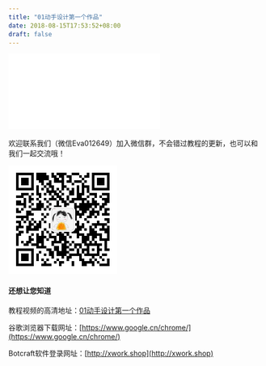 ```yaml
---
title: "01动手设计第一个作品"
date: 2018-08-15T17:53:52+08:00
draft: false
---
```





<div class="video">
<iframe src="//player.bilibili.com/player.html?aid=29528654&cid=51344021&page=1" scrolling="no" border="0" frameborder="no" framespacing="0" allowfullscreen="true"> </iframe>
</div>




欢迎联系我们（微信Eva012649）加入微信群，不会错过教程的更新，也可以和我们一起交流哦！

<img src="../img/eva.jpeg" style="width: 215px; margin: unset;"/>

#### 还想让您知道

教程视频的高清地址：[01动手设计第一个作品](https://www.bilibili.com/video/av29528654)

谷歌浏览器下载网址：[https://www.google.cn/chrome/](https://www.google.cn/chrome/)

Botcraft软件登录网址：[http://xwork.shop](http://xwork.shop)

